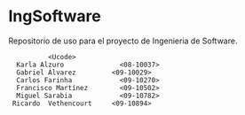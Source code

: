 IngSoftware
===========

Repositorio de uso para el proyecto de Ingenieria de Software.

              <Ucode>
      Karla Alzuro		        <08-10037>
      Gabriel Álvarez 	      <09-10029>
      Carlos Farinha 	        <09-10270>
      Francisco Martínez	    <09-10502>
      Miguel Sarabia 	        <09-10782>
     Ricardo  Vethencourt     <09-10894>
